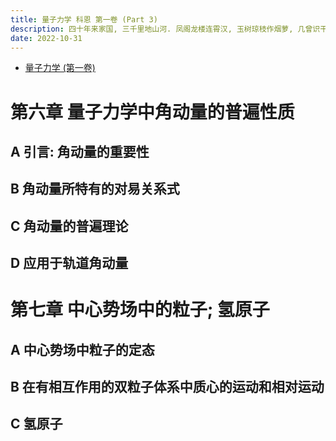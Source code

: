 ```yaml
---
title: 量子力学 科恩 第一卷 (Part 3)
description: 四十年来家国, 三千里地山河. 凤阁龙楼连霄汉, 玉树琼枝作烟萝, 几曾识干戈?
date: 2022-10-31
---
```


- [量子力学 (第一卷)](https://book.douban.com/subject/25954720/)

# 第六章 量子力学中角动量的普遍性质

## A 引言: 角动量的重要性

## B 角动量所特有的对易关系式

## C 角动量的普遍理论

## D 应用于轨道角动量

# 第七章 中心势场中的粒子; 氢原子

## A 中心势场中粒子的定态

## B 在有相互作用的双粒子体系中质心的运动和相对运动

## C 氢原子
